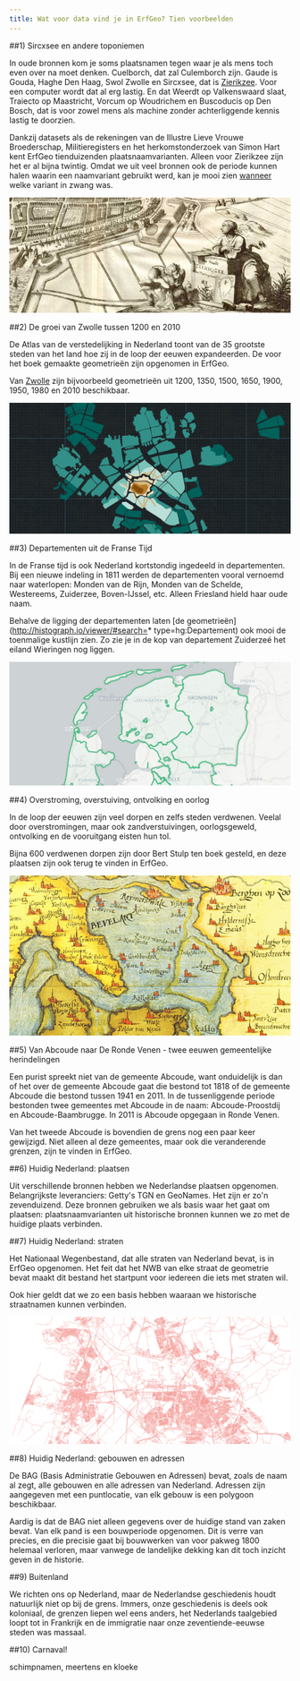 ```yaml
---
title: Wat voor data vind je in ErfGeo? Tien voorbeelden
---
```


##1) Sircxsee en andere toponiemen

In oude bronnen kom je soms plaatsnamen tegen waar je als mens toch even over na moet denken. Cuelborch, dat zal Culemborch zijn. Gaude is Gouda, Haghe Den Haag, Swol Zwolle en Sircxsee, dat is [Zierikzee](http://geothesaurus.nl/hgconcept/tgn/7030107). Voor een computer wordt dat al erg lastig. En dat Weerdt op Valkenswaard slaat, Traiecto op Maastricht, Vorcum op Woudrichem en Buscoducis op Den Bosch, dat is voor zowel mens als machine zonder achterliggende kennis lastig te doorzien.

Dankzij datasets als de rekeningen van de Illustre Lieve Vrouwe Broederschap, Militieregisters en het herkomstonderzoek van Simon Hart kent ErfGeo tienduizenden plaatsnaamvarianten. Alleen voor Zierikzee zijn het er al bijna twintig. Omdat we uit veel bronnen ook de periode kunnen halen waarin een naamvariant gebruikt werd, kan je mooi zien [wanneer](http://www.islandsofmeaning.nl/projects/names-in-time/?uri=http://vocab.getty.edu/tgn/7030107) welke variant in zwang was.

![Ziericzee](/images/ziericzee.png)


##2) De groei van Zwolle tussen 1200 en 2010

De Atlas van de verstedelijking in Nederland toont van de 35 grootste steden van het land hoe zij in de loop der eeuwen expandeerden. De voor het boek gemaakte geometrieën zijn opgenomen in ErfGeo.

Van [Zwolle](http://geothesaurus.nl/hgconcept/tgn/7007077) zijn bijvoorbeeld geometrieën uit 1200, 1350, 1500, 1650, 1900, 1950, 1980 en 2010 beschikbaar.

![Zwolle](/images/zwolle.png)

##3) Departementen uit de Franse Tijd

In de Franse tijd is ook Nederland kortstondig ingedeeld in departementen. Bij een nieuwe indeling in 1811 werden de departementen vooral vernoemd naar waterlopen: Monden van de Rijn, Monden van de Schelde, Westereems, Zuiderzee, Boven-IJssel, etc. Alleen Friesland hield haar oude naam.

Behalve de ligging der departementen laten [de geometrieën](http://histograph.io/viewer/#search=* type=hg:Departement) ook mooi de toenmalige kustlijn zien. Zo zie je in de kop van departement Zuiderzeé het eiland Wieringen nog liggen.

![departementen](/images/departementen.png)

##4) Overstroming, overstuiving, ontvolking en oorlog

In de loop der eeuwen zijn veel dorpen en zelfs steden verdwenen. Veelal door overstromingen, maar ook zandverstuivingen, oorlogsgeweld, ontvolking en de vooruitgang eisten hun tol.

Bijna 600 verdwenen dorpen zijn door Bert Stulp ten boek gesteld, en deze plaatsen zijn ook terug te vinden in ErfGeo.

![Saeftinghe](/images/saeftinge.png)

##5) Van Abcoude naar De Ronde Venen - twee eeuwen gemeentelijke herindelingen

Een purist spreekt niet van de gemeente Abcoude, want onduidelijk is dan of het over de gemeente Abcoude gaat die bestond tot 1818 of de gemeente Abcoude die bestond tussen 1941 en 2011. In de tussenliggende periode bestonden twee gemeentes met Abcoude in de naam: Abcoude-Proostdij en Abcoude-Baambrugge. In 2011 is Abcoude opgegaan in Ronde Venen.

Van het tweede Abcoude is bovendien de grens nog een paar keer gewijzigd. Niet alleen al deze gemeentes, maar ook die veranderende grenzen, zijn te vinden in ErfGeo.

##6) Huidig Nederland: plaatsen

Uit verschillende bronnen hebben we Nederlandse plaatsen opgenomen. Belangrijkste leveranciers: Getty's TGN en GeoNames. Het zijn er zo'n zevenduizend. Deze bronnen gebruiken we als basis waar het gaat om plaatsen: plaatsnaamvarianten uit historische bronnen kunnen we zo met de huidige plaats verbinden.

##7) Huidig Nederland: straten

Het Nationaal Wegenbestand, dat alle straten van Nederland bevat, is in ErfGeo opgenomen. Het feit dat het NWB van elke straat de geometrie bevat maakt dit bestand het startpunt voor iedereen die iets met straten wil.

Ook hier geldt dat we zo een basis hebben waaraan we historische straatnamen kunnen verbinden.

![Nationaal Wegenbestand](/images/nwb.png)

##8) Huidig Nederland: gebouwen en adressen

De BAG (Basis Administratie Gebouwen en Adressen) bevat, zoals de naam al zegt, alle gebouwen en alle adressen van Nederland. Adressen zijn aangegeven met een puntlocatie, van elk gebouw is een polygoon beschikbaar.

Aardig is dat de BAG niet alleen gegevens over de huidige stand van zaken bevat. Van elk pand is een bouwperiode opgenomen. Dit is verre van precies, en die precisie gaat bij bouwwerken van voor pakweg 1800 helemaal verloren, maar vanwege de landelijke dekking kan dit toch inzicht geven in de historie.

##9) Buitenland

We richten ons op Nederland, maar de Nederlandse geschiedenis houdt natuurlijk niet op bij de grens. Immers, onze geschiedenis is deels ook koloniaal, de grenzen liepen wel eens anders, het Nederlands taalgebied loopt tot in Frankrijk en de immigratie naar onze zeventiende-eeuwse steden was massaal.

##10) Carnaval!

schimpnamen, meertens en kloeke
